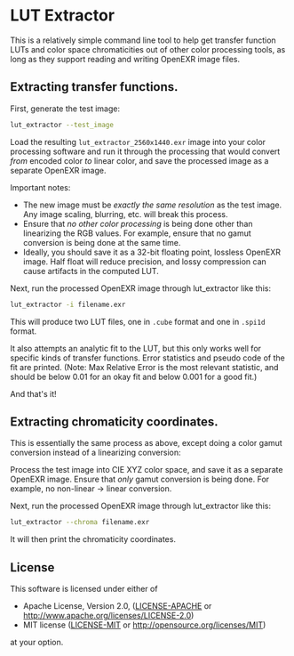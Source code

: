 # LUT Extractor

This is a relatively simple command line tool to help get transfer function LUTs and color space chromaticities out of other color processing tools, as long as they support reading and writing OpenEXR image files.


## Extracting transfer functions.

First, generate the test image:

```sh
lut_extractor --test_image
```

Load the resulting `lut_extractor_2560x1440.exr` image into your color processing software and run it through the processing that would convert *from* encoded color *to* linear color, and save the processed image as a separate OpenEXR image.

Important notes:

- The new image must be *exactly the same resolution* as the test image.  Any image scaling, blurring, etc. will break this process.
- Ensure that *no other color processing* is being done other than linearizing the RGB values.  For example, ensure that no gamut conversion is being done at the same time.
- Ideally, you should save it as a 32-bit floating point, lossless OpenEXR image.  Half float will reduce precision, and lossy compression can cause artifacts in the computed LUT.

Next, run the processed OpenEXR image through lut_extractor like this:

```sh
lut_extractor -i filename.exr
```

This will produce two LUT files, one in `.cube` format and one in `.spi1d` format.

It also attempts an analytic fit to the LUT, but this only works well for specific kinds of transfer functions.  Error statistics and pseudo code of the fit are printed. (Note: Max Relative Error is the most relevant statistic, and should be below 0.01 for an okay fit and below 0.001 for a good fit.)

And that's it!


## Extracting chromaticity coordinates.

This is essentially the same process as above, except doing a color gamut conversion instead of a linearizing conversion:

Process the test image into CIE XYZ color space, and save it as a separate OpenEXR image.  Ensure that *only* gamut conversion is being done.  For example, no non-linear -> linear conversion.

Next, run the processed OpenEXR image through lut_extractor like this:

```sh
lut_extractor --chroma filename.exr
```

It will then print the chromaticity coordinates.


## License

This software is licensed under either of

 * Apache License, Version 2.0, ([LICENSE-APACHE](LICENSE-APACHE) or
   http://www.apache.org/licenses/LICENSE-2.0)
 * MIT license ([LICENSE-MIT](LICENSE-MIT) or
   http://opensource.org/licenses/MIT)

at your option.
